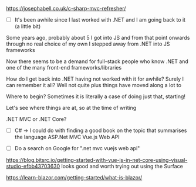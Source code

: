 https://josephabell.co.uk/c-sharp-mvc-refresher/

- [ ] It's been awhile since I last worked with .NET and I am going back to it (a little bit)

Some years ago, probably about 5 I got into JS and from that point onwards through no real choice of my own I stepped away from .NET into JS frameworks

Now there seems to be a demand for full-stack people who know .NET and one of the many front-end frameworks/libraries

How do I get back into .NET having not worked with it for awhile? Surely I can remember it all? Well not quite plus things have moved along a lot to

Where to begin? Sometimes it is literally a case of doing just that, starting!

Let's see where things are at, so at the time of writing

.NET MVC or .NET Core?

- [ ] C# -> I could do with finding a good book on the topic that summarises the language
ASP.Net MVC
Vue.js
Web API

- [ ] Do a search on Google for ".net mvc vuejs web api"

https://blog.bitsrc.io/getting-started-with-vue-js-in-net-core-using-visual-studio-efbb43703630 looks good and worth trying out using the Surface

https://learn-blazor.com/getting-started/what-is-blazor/